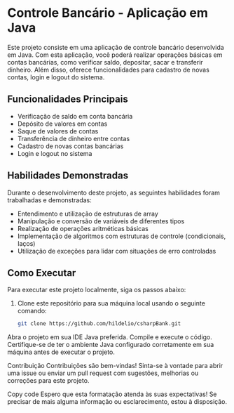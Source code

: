 # Controle Bancário - Aplicação em Java

Este projeto consiste em uma aplicação de controle bancário desenvolvida em Java. Com esta aplicação, você poderá realizar operações básicas em contas bancárias, como verificar saldo, depositar, sacar e transferir dinheiro. Além disso, oferece funcionalidades para cadastro de novas contas, login e logout do sistema.

## Funcionalidades Principais

- Verificação de saldo em conta bancária
- Depósito de valores em contas
- Saque de valores de contas
- Transferência de dinheiro entre contas
- Cadastro de novas contas bancárias
- Login e logout no sistema

## Habilidades Demonstradas

Durante o desenvolvimento deste projeto, as seguintes habilidades foram trabalhadas e demonstradas:

- Entendimento e utilização de estruturas de array
- Manipulação e conversão de variáveis de diferentes tipos
- Realização de operações aritméticas básicas
- Implementação de algoritmos com estruturas de controle (condicionais, laços)
- Utilização de exceções para lidar com situações de erro controladas

## Como Executar

Para executar este projeto localmente, siga os passos abaixo:

1. Clone este repositório para sua máquina local usando o seguinte comando:
   ```bash
   git clone https://github.com/hildelio/csharpBank.git
Abra o projeto em sua IDE Java preferida.
Compile e execute o código.
Certifique-se de ter o ambiente Java configurado corretamente em sua máquina antes de executar o projeto.

Contribuição
Contribuições são bem-vindas! Sinta-se à vontade para abrir uma issue ou enviar um pull request com sugestões, melhorias ou correções para este projeto.

Copy code
Espero que esta formatação atenda às suas expectativas! Se precisar de mais alguma informação ou esclarecimento, estou à disposição.
